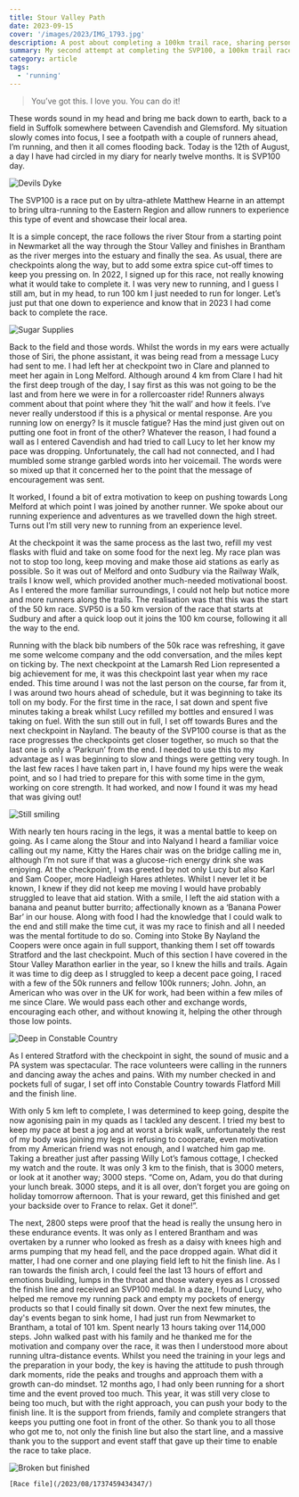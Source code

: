 ```yaml
---
title: Stour Valley Path
date: 2023-09-15
cover: '/images/2023/IMG_1793.jpg'
description: A post about completing a 100km trail race, sharing personal challenges and lessons from the journey.
summary: My second attempt at completing the SVP100, a 100km trail race following the Stour Valley Path from Newmarket to Brantham.
category: article
tags:
  - 'running'
---
```


> You’ve got this. I love you. You can do it!

These words sound in my head and bring me back down to earth, back to a field in Suffolk somewhere between Cavendish and Glemsford.
My situation slowly comes into focus, I see a footpath with a couple of runners ahead, I’m running, and then it all comes flooding back. Today is the 12th of August, a day I have had circled in my diary for nearly twelve months. It is SVP100 day.

![Devils Dyke](/images/2023/IMG_1778.jpg 'Running along Devils Dyke')

The SVP100 is a race put on by ultra-athlete Matthew Hearne in an attempt to bring ultra-running to the Eastern Region and allow runners to experience this type of event and showcase their local area.

It is a simple concept, the race follows the river Stour from a starting point in Newmarket all the way through the Stour Valley and finishes in Brantham as the river merges into the estuary and finally the sea. As usual, there are checkpoints along the way, but to add some extra spice cut-off times to keep you pressing on.
In 2022, I signed up for this race, not really knowing what it would take to complete it. I was very new to running, and I guess I still am, but in my head, to run 100 km I just needed to run for longer. Let’s just put that one down to experience and know that in 2023 I had come back to complete the race.

![Sugar Supplies](/images/2023/IMG_1767.jpg 'Sugar Supplies')

Back to the field and those words. Whilst the words in my ears were actually those of Siri, the phone assistant, it was being read from a message Lucy had sent to me. I had left her at checkpoint two in Clare and planned to meet her again in Long Melford. Although around 4 km from Clare I had hit the first deep trough of the day, I say first as this was not going to be the last and from here we were in for a rollercoaster ride!
Runners always comment about that point where they ‘hit the wall’ and how it feels. I’ve never really understood if this is a physical or mental response. Are you running low on energy? Is it muscle fatigue? Has the mind just given out on putting one foot in front of the other? Whatever the reason, I had found a wall as I entered Cavendish and had tried to call Lucy to let her know my pace was dropping. Unfortunately, the call had not connected, and I had mumbled some strange garbled words into her voicemail. The words were so mixed up that it concerned her to the point that the message of encouragement was sent.

It worked, I found a bit of extra motivation to keep on pushing towards Long Melford at which point I was joined by another runner. We spoke about our running experience and adventures as we travelled down the high street. Turns out I’m still very new to running from an experience level.

At the checkpoint it was the same process as the last two, refill my vest flasks with fluid and take on some food for the next leg. My race plan was not to stop too long, keep moving and make those aid stations as early as possible. So it was out of Melford and onto Sudbury via the Railway Walk, trails I know well, which provided another much-needed motivational boost. As I entered the more familiar surroundings, I could not help but notice more and more runners along the trails. The realisation was that this was the start of the 50 km race.
SVP50 is a 50 km version of the race that starts at Sudbury and after a quick loop out it joins the 100 km course, following it all the way to the end.

Running with the black bib numbers of the 50k race was refreshing, it gave me some welcome company and the odd conversation, and the miles kept on ticking by.
The next checkpoint at the Lamarsh Red Lion represented a big achievement for me, it was this checkpoint last year when my race ended. This time around I was not the last person on the course, far from it, I was around two hours ahead of schedule, but it was beginning to take its toll on my body. For the first time in the race, I sat down and spent five minutes taking a break whilst Lucy refilled my bottles and ensured I was taking on fuel. With the sun still out in full, I set off towards Bures and the next checkpoint in Nayland. The beauty of the SVP100 course is that as the race progresses the checkpoints get closer together, so much so that the last one is only a ‘Parkrun’ from the end. I needed to use this to my advantage as I was beginning to slow and things were getting very tough. In the last few races I have taken part in, I have found my hips were the weak point, and so I had tried to prepare for this with some time in the gym, working on core strength. It had worked, and now I found it was my head that was giving out!

![Still smiling](/images/2023/da950c41-b7b8-42cc-88f0-c642c3508064.jpg 'Still smiling')

With nearly ten hours racing in the legs, it was a mental battle to keep on going. As I came along the Stour and into Nalyand I heard a familiar voice calling out my name, Kitty the Hares chair was on the bridge calling me in, although I’m not sure if that was a glucose-rich energy drink she was enjoying. At the checkpoint, I was greeted by not only Lucy but also Karl and Sam Cooper, more Hadleigh Hares athletes. Whilst I never let it be known, I knew if they did not keep me moving I would have probably struggled to leave that aid station. With a smile, I left the aid station with a banana and peanut butter burrito; affectionally known as a ‘Banana Power Bar’ in our house. Along with food I had the knowledge that I could walk to the end and still make the time cut, it was my race to finish and all I needed was the mental fortitude to do so.
Coming into Stoke By Nayland the Coopers were once again in full support, thanking them I set off towards Stratford and the last checkpoint. Much of this section I have covered in the Stour Valley Marathon earlier in the year, so I knew the hills and trails. Again it was time to dig deep as I struggled to keep a decent pace going, I raced with a few of the 50k runners and fellow 100k runners; John. John, an American who was over in the UK for work, had been within a few miles of me since Clare. We would pass each other and exchange words, encouraging each other, and without knowing it, helping the other through those low points.

![Deep in Constable Country](/images/2023/IMG_1243.jpg 'Deep in Constable Country')

As I entered Stratford with the checkpoint in sight, the sound of music and a PA system was spectacular. The race volunteers were calling in the runners and dancing away the aches and pains. With my number checked in and pockets full of sugar, I set off into Constable Country towards Flatford Mill and the finish line.

With only 5 km left to complete, I was determined to keep going, despite the now agonising pain in my quads as I tackled any descent. I tried my best to keep my pace at best a jog and at worst a brisk walk, unfortunately the rest of my body was joining my legs in refusing to cooperate, even motivation from my American friend was not enough, and I watched him gap me. Taking a breather just after passing Willy Lot’s famous cottage, I checked my watch and the route. It was only 3 km to the finish, that is 3000 meters, or look at it another way; 3000 steps. “Come on, Adam, you do that during your lunch break. 3000 steps, and it is all over, don’t forget you are going on holiday tomorrow afternoon. That is your reward, get this finished and get your backside over to France to relax. Get it done!”.

The next, 2800 steps were proof that the head is really the unsung hero in these endurance events. It was only as I entered Brantham and was overtaken by a runner who looked as fresh as a daisy with knees high and arms pumping that my head fell, and the pace dropped again. What did it matter, I had one corner and one playing field left to hit the finish line. As I ran towards the finish arch, I could feel the last 13 hours of effort and emotions building, lumps in the throat and those watery eyes as I crossed the finish line and received an SVP100 medal. In a daze, I found Lucy, who helped me remove my running pack and empty my pockets of energy products so that I could finally sit down. Over the next few minutes, the day's events began to sink home, I had just run from Newmarket to Brantham, a total of 101 km. Spent nearly 13 hours taking over 114,000 steps. John walked past with his family and he thanked me for the motivation and company over the race, it was then I understood more about running ultra-distance events. Whilst you need the training in your legs and the preparation in your body, the key is having the attitude to push through dark moments, ride the peaks and troughs and approach them with a growth can-do mindset. 12 months ago, I had only been running for a short time and the event proved too much. This year, it was still very close to being too much, but with the right approach, you can push your body to the finish line. It is the support from friends, family and complete strangers that keeps you putting one foot in front of the other. So thank you to all those who got me to, not only the finish line but also the start line, and a massive thank you to the support and event staff that gave up their time to enable the race to take place.

![Broken but finished](/images/2023/IMG_1250.jpg 'Broken but finished')

<aside>
  <div class="related">

    [Race file](/2023/08/1737459434347/)
    
  </div>
<aside>
